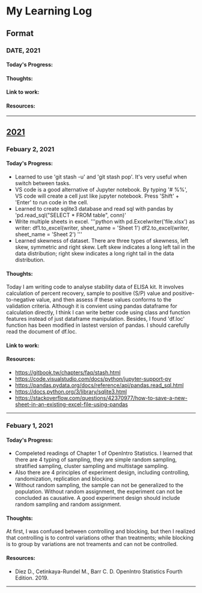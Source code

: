 # My Learning Log
## Format
### DATE, 2021
#### Today's Progress:

#### Thoughts:

#### Link to work:

#### Resources:
---
## [2021](#2021)
### Febuary 2, 2021
#### Today's Progress:
- Learned to use 'git stash -u' and 'git stash pop'. It's very useful when switch between tasks.
- VS code is a good alternative of Jupyter notebook. By typing '# %%', VS code will create a cell just like jupyter notebook. Press 'Shift' + 'Enter' to run code in the cell.
- Learned to create sqlite3 database and read sql with pandas by 'pd.read_sql("SELECT * FROM table", conn)'
- Write multiple sheets in excel.
'''python
with pd.Excelwriter('file.xlsx') as writer:
    df1.to_excel(writer, sheet_name = 'Sheet 1')
    df2.to_excel(writer, sheet_name = 'Sheet 2')
'''
- Learned skewness of dataset. There are three types of skewness, left skew, symmetric and right skew. Left skew indicates a long left tail in the data distribution; right skew indicates a long right tail in the data distribution.
#### Thoughts:
Today I am writing code to analyse stability data of ELISA kit. It involves calculation of percent recovery, sample to positive (S/P) value and positive-to-negative value, and then assess if these values conforms to the validation criteria. Although it is convient using pandas dataframe for calculation directly, I think I can write better code using class and function features instead of just dataframe manipulation. Besides, I found 'df.loc' function has been modified in lastest version of pandas. I should carefully read the document of df.loc.
#### Link to work:

#### Resources:
- https://gitbook.tw/chapters/faq/stash.html
- https://code.visualstudio.com/docs/python/jupyter-support-py
- https://pandas.pydata.org/docs/reference/api/pandas.read_sql.html
- https://docs.python.org/3/library/sqlite3.html
- https://stackoverflow.com/questions/42370977/how-to-save-a-new-sheet-in-an-existing-excel-file-using-pandas

---
### Febuary 1, 2021

#### Today's Progress:
- Compeleted readings of Chapter 1 of OpenIntro Statistics. I learned that there are 4 typing of sampling, they are simple random sampling, stratified sampling, cluster sampling and multistage sampling.
- Also there are 4 principles of experiment design, including controlling, randomization, replication and blocking.
- Without random sampling, the sample can not be generalized to the population. Without random assignment, the experiment can not be concluded as causative. A good experiment design should include random sampling and random assignment.
#### Thoughts:
At first, I was confused between controlling and blocking, but then I realized that controlling is to control variations other than treatments; while blocking is to group by variations are not treaments and can not be controlled.

#### Resources:
- Diez D., Cetinkaya-Rundel M., Barr C. D. OpenIntro Statistics Fourth Edition. 2019. 
---